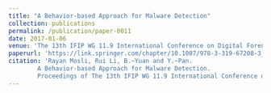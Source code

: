 ```yaml
---
title: "A Behavior-based Approach for Malware Detection"
collection: publications
permalink: /publication/paper-0011
date: 2017-01-06
venue: 'The 13th IFIP WG 11.9 International Conference on Digital Forensics (IFIP WG 11.9 2017)'
paperurl: 'https://link.springer.com/chapter/10.1007/978-3-319-67208-3_11'
citation: 'Rayan Mosli, Rui Li, B.~Yuan and Y.~Pan.
        A Behavior-based Approach for Malware Detection.
        Proceedings of The 13th IFIP WG 11.9 International Conference on Digital Forensics (IFIP WG 11.9 2017), 187-201, January 2017.'
---
```


